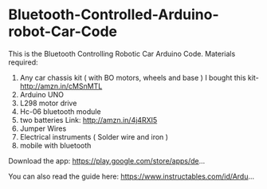 # Bluetooth-Controlled-Arduino-robot-Car-Code
This is the Bluetooth Controlling Robotic Car Arduino Code.
Materials required:

1. Any car chassis kit ( with BO motors, wheels and base )
I bought this kit- http://amzn.in/cMSnMTL
2. Arduino UNO
3. L298 motor drive
4. Hc-06 bluetooth module
5. two batteries
    Link: http://amzn.in/4j4RXI5 
6. Jumper Wires
7. Electrical instruments ( Solder wire and iron )
8. mobile with bluetooth

Download the app:
https://play.google.com/store/apps/de...

You can also read the guide here:
https://www.instructables.com/id/Ardu...
